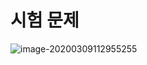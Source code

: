 # 시험 문제

![image-20200309112955255](C:\Users\user\AppData\Roaming\Typora\typora-user-images\image-20200309112955255.png)